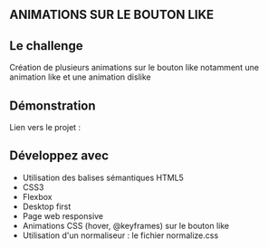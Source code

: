 ## ANIMATIONS SUR LE BOUTON LIKE

## Le challenge

Création de plusieurs animations sur le bouton like notamment une animation like et une animation dislike

## Démonstration

Lien vers le projet :

## Développez avec

- Utilisation des balises sémantiques HTML5
- CSS3
- Flexbox
- Desktop first
- Page web responsive
- Animations CSS (hover, @keyframes) sur le bouton like
- Utilisation d'un normaliseur : le fichier normalize.css
